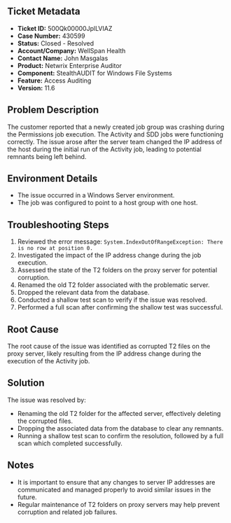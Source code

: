 ## Ticket Metadata
- **Ticket ID:** 500Qk00000JplLVIAZ
- **Case Number:** 430599
- **Status:** Closed - Resolved
- **Account/Company:** WellSpan Health
- **Contact Name:** John Masgalas
- **Product:** Netwrix Enterprise Auditor
- **Component:** StealthAUDIT for Windows File Systems
- **Feature:** Access Auditing
- **Version:** 11.6

## Problem Description
The customer reported that a newly created job group was crashing during the Permissions job execution. The Activity and SDD jobs were functioning correctly. The issue arose after the server team changed the IP address of the host during the initial run of the Activity job, leading to potential remnants being left behind.

## Environment Details
- The issue occurred in a Windows Server environment.
- The job was configured to point to a host group with one host.

## Troubleshooting Steps
1. Reviewed the error message: `System.IndexOutOfRangeException: There is no row at position 0.`
2. Investigated the impact of the IP address change during the job execution.
3. Assessed the state of the T2 folders on the proxy server for potential corruption.
4. Renamed the old T2 folder associated with the problematic server.
5. Dropped the relevant data from the database.
6. Conducted a shallow test scan to verify if the issue was resolved.
7. Performed a full scan after confirming the shallow test was successful.

## Root Cause
The root cause of the issue was identified as corrupted T2 files on the proxy server, likely resulting from the IP address change during the execution of the Activity job.

## Solution
The issue was resolved by:
- Renaming the old T2 folder for the affected server, effectively deleting the corrupted files.
- Dropping the associated data from the database to clear any remnants.
- Running a shallow test scan to confirm the resolution, followed by a full scan which completed successfully.

## Notes
- It is important to ensure that any changes to server IP addresses are communicated and managed properly to avoid similar issues in the future.
- Regular maintenance of T2 folders on proxy servers may help prevent corruption and related job failures.